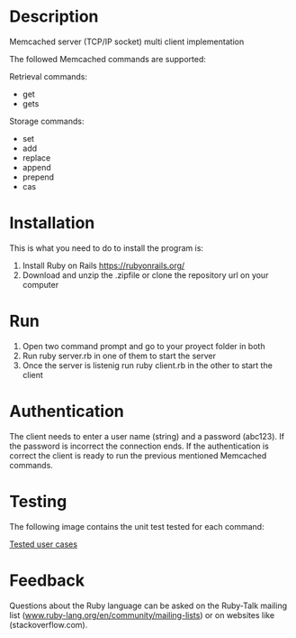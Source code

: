 # Description

Memcached server (TCP/IP socket) multi client implementation

The followed Memcached commands are supported:

Retrieval commands:
- get
- gets
  
Storage commands:
- set
- add
- replace
- append
- prepend
- cas

# Installation

This is what you need to do to install the program is:

1. Install Ruby on Rails https://rubyonrails.org/
2. Download and unzip the .zipfile or clone the repository url on your computer

# Run

1. Open two command prompt and go to your proyect folder in both
2. Run ruby server.rb in one of them to start the server
3. Once the server is listenig run ruby client.rb in the other to start the client

# Authentication

The client needs to enter a user name (string) and a password (abc123). If the password is incorrect the connection ends.
If the authentication is correct the client is ready to run the previous mentioned Memcached commands.

# Testing

The following image contains the unit test tested for each command: 

[Tested user cases](/userCases.jpg)

# Feedback

Questions about the Ruby language can be asked on the Ruby-Talk mailing list (www.ruby-lang.org/en/community/mailing-lists) or on websites like (stackoverflow.com).
